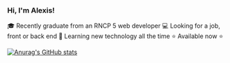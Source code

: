### Hi, I'm Alexis!

🎓 Recently graduate from an RNCP 5 web developer
💻 Looking for a job, front or back end
💭 Learning new technology all the time
⭐ Available now ⭐

[![Anurag's GitHub stats](https://github-readme-stats.vercel.app/api?username=DEBUIREAlexis)](https://github.com/anuraghazra/github-readme-stats)
